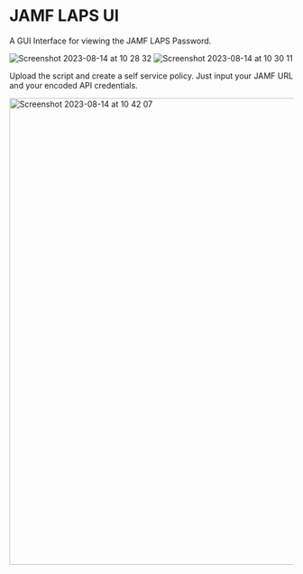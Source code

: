 # JAMF LAPS UI

A GUI Interface for viewing the JAMF LAPS Password.

![Screenshot 2023-08-14 at 10 28 32](https://github.com/PezzaD84/JAMF-LAPS-UI/assets/89595349/c199718e-d661-4e73-a04d-324108529a6b)
![Screenshot 2023-08-14 at 10 30 11](https://github.com/PezzaD84/JAMF-LAPS-UI/assets/89595349/ef86ecff-a6c8-4021-8efa-8aef2e58c461)

Upload the script and create a self service policy. Just input your JAMF URL and your encoded API credentials.

<img width="826" alt="Screenshot 2023-08-14 at 10 42 07" src="https://github.com/PezzaD84/JAMF-LAPS-UI/assets/89595349/73c89c18-b5d4-4c75-996e-0f2e453d7a67">
